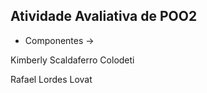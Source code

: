 ## Atividade Avaliativa de POO2

- Componentes ->
<p>Kimberly Scaldaferro Colodeti</p>
<p>Rafael Lordes Lovat</p>


